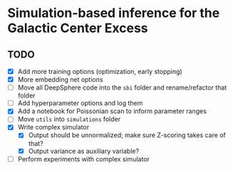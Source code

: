 # Simulation-based inference for the Galactic Center Excess

## TODO

- [X] Add more training options (optimization, early stopping)
- [X] More embedding net options
- [ ] Move all DeepSphere code into the `sbi` folder and rename/refactor that folder
- [ ] Add hyperparameter options and log them
- [X] Add a notebook for Poissonian scan to inform parameter ranges
- [ ] Move `utils` into `simulations` folder
- [X] Write complex simulator
    - [X] Output should be unnormalized; make sure Z-scoring takes care of that?
    - [X] Output variance as auxiliary variable? 
- [ ] Perform experiments with complex simulator